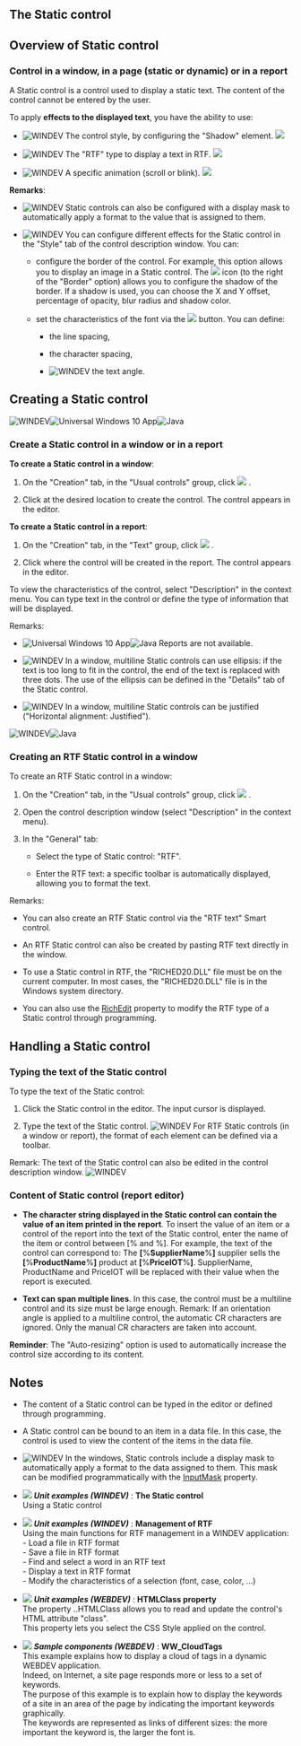 


## The Static control
			



<a name="NOTE1"></a>
<a name="NOTE1_1"></a>


## Overview of Static control
<a name="overview_static_control_ELTTEXTE000356"></a>


### Control in a window, in a page (static or dynamic) or in a report
<a name="control_window_page_static_dynamic_report_ELTPARAGRAPHE000011"></a>

A Static control is a control used to display a static text. The content of the control cannot be entered by the user.

To apply **effects to the displayed text**, you have the ability to use:

- ![WINDEV](https://doc.pcsoft.fr/ext/images/us/WD.png) The control style, by configuring the "Shadow" element. 
	![](https://doc.pcsoft.fr/en-US/images/image.awp?langid=3&name=LIBeLLe_FLOU.gif)


- ![WINDEV](https://doc.pcsoft.fr/ext/images/us/WD.png) The "RTF" type to display a text in RTF.
	![](https://doc.pcsoft.fr/en-US/images/image.awp?langid=3&name=LIBeLLe_RTF.gif)


- ![WINDEV](https://doc.pcsoft.fr/ext/images/us/WD.png) A specific animation (scroll or blink). 
	![](https://doc.pcsoft.fr/en-US/images/image.awp?langid=3&name=LibelleScrollant.gif)





**Remarks**: 

- ![WINDEV](https://doc.pcsoft.fr/ext/images/us/WD.png) Static controls can also be configured with a display mask to automatically apply a format to the value that is assigned to them.

- ![WINDEV](https://doc.pcsoft.fr/ext/images/us/WD.png) You can configure different effects for the Static control in the "Style" tab of the control description window. You can: 

	- configure the border of the control. For example, this option allows you to display an image in a Static control. 
			The ![](https://doc.pcsoft.fr/en-US/images/image.awp?langid=3&name=Bouton_rond%20-%20HC%20N%B0001%202.gif)
 icon (to the right of the "Border" option) allows you to configure the shadow of the border. If a shadow is used, you can choose the X and Y offset, percentage of opacity, blur radius and shadow color. 

	- set the characteristics of the font via the 
![](https://doc.pcsoft.fr/en-US/images/image.awp?langid=3&name=Trad_param.gif)
 button. You can define: 

		- the line spacing,

		- the character spacing,

		- ![WINDEV](https://doc.pcsoft.fr/ext/images/us/WD.png) the text angle. 











<a name="NOTE2"></a>
<a name="NOTE2_1"></a>


## Creating a Static control
<a name="creating_static_control_ELTTEXTE000380"></a>
![WINDEV](https://doc.pcsoft.fr/ext/images/us/WD.png)![Universal Windows 10 App](https://doc.pcsoft.fr/ext/images/us/UNIVERSALAPP.png)![Java](https://doc.pcsoft.fr/ext/images/us/JAVA.png) 

### Create a Static control in a window or in a report
<a name="create_static_control_window_report_ELTPARAGRAPHE000105"></a>

**To create a Static control in a window**: 

1. On the "Creation" tab, in the "Usual controls" group, click ![](https://doc.pcsoft.fr/en-US/images/image.awp?langid=3&name=ico_libelle18.gif)
.

2. Click at the desired location to create the control. The control appears in the editor.




**To create a Static control in a report**: 

1. On the "Creation" tab, in the "Text" group, click ![](https://doc.pcsoft.fr/en-US/images/image.awp?langid=3&name=ico_libelle18.gif)
.

2. Click where the control will be created in the report. The control appears in the editor.




To view the characteristics of the control, select "Description" in the context menu. You can type text in the control or define the type of information that will be displayed. 

Remarks: 

- ![Universal Windows 10 App](https://doc.pcsoft.fr/ext/images/us/UNIVERSALAPP.png)![Java](https://doc.pcsoft.fr/ext/images/us/JAVA.png) Reports are not available.

- ![WINDEV](https://doc.pcsoft.fr/ext/images/us/WD.png) In a window, multiline Static controls can use ellipsis: if the text is too long to fit in the control, the end of the text is replaced with three dots. The use of the ellipsis can be defined in the "Details" tab of the Static control.

- ![WINDEV](https://doc.pcsoft.fr/ext/images/us/WD.png) In a window, multiline Static controls can be justified ("Horizontal alignment: Justified").



<a name="NOTE2_2"></a>
![WINDEV](https://doc.pcsoft.fr/ext/images/us/WD.png)![Java](https://doc.pcsoft.fr/ext/images/us/JAVA.png) 

### Creating an RTF Static control in a window
<a name="creating_rtf_static_control_window_ELTPARAGRAPHE000160"></a>

To create an RTF Static control in a window: 

1. On the "Creation" tab, in the "Usual controls" group, click ![](https://doc.pcsoft.fr/en-US/images/image.awp?langid=3&name=ico_libelle18.gif)
.

2. Open the control description window (select "Description" in the context menu). 

3. In the "General" tab: 

	- Select the type of Static control: "RTF". 

	- Enter the RTF text: a specific toolbar is automatically displayed, allowing you to format the text.







Remarks:

- You can also create an RTF Static control via the "RTF text" Smart control. 

- An RTF Static control can also be created by pasting RTF text directly in the window.

- To use a Static control in RTF, the "RICHED20.DLL" file must be on the current computer. In most cases, the "RICHED20.DLL" file is in the Windows system directory.

- You can also use the [RichEdit](../Proprietes/2510108.md) property to modify the RTF type of a Static control through programming.



<a name="NOTE2_3"></a>

<a name="NOTE3"></a>
<a name="NOTE3_1"></a>


## Handling a Static control
<a name="handling_static_control_ELTTEXTE000416"></a>


### Typing the text of the Static control
<a name="typing_the_text_the_static_control_ELTPARAGRAPHE000221"></a>

To type the text of the Static control:

1. Click the Static control in the editor. The input cursor is displayed.

2. Type the text of the Static control.
	![WINDEV](https://doc.pcsoft.fr/ext/images/us/WD.png) For RTF Static controls (in a window or report), the format of each element can be defined via a toolbar.




Remark: The text of the Static control can also be edited in the control description window. 
<a name="NOTE3_3"></a>
![WINDEV](https://doc.pcsoft.fr/ext/images/us/WD.png) 

### Content of Static control (report editor)
<a name="content_static_control_report_editor_ELTPARAGRAPHE000239"></a>

- **The character string displayed in the Static control can contain the value of an item printed in the report**. To insert the value of an item or a control of the report into the text of the Static control, enter the name of the item or control between [% and %]. 
	For example, the text of the control can correspond to: 
	The **[**%**SupplierName**%**]** supplier sells the **[**%**ProductName**%**]** product at **[**%**PriceIOT**%**]**. 
	SupplierName, ProductName and PriceIOT will be replaced with their value when the report is executed.

- **Text can span multiple lines**. In this case, the control must be a multiline control and its size must be large enough. 
	Remark: If an orientation angle is applied to a multiline control, the automatic CR characters are ignored. Only the manual CR characters are taken into account.




**Reminder**: The "Auto-resizing" option is used to automatically increase the control size according to its content.

<a name="NOTE4"></a>
<a name="NOTE4_1"></a>


## Notes
<a name="notes_ELTTEXTE000446"></a>


- The content of a Static control can be typed in the editor or defined through programming.

- A Static control can be bound to an item in a data file. In this case, the control is used to view the content of the items in the data file.

- ![WINDEV](https://doc.pcsoft.fr/ext/images/us/WD.png) In the windows, Static controls include a display mask to automatically apply a format to the data assigned to them. This mask can be modified programmatically with the [InputMask](../Proprietes/2510033.md) property.





- ![](https://doc.pcsoft.fr/en-US/images/image.awp?langid=3&name=TheStaticcontrol.gif) ***Unit examples (WINDEV)*** : **The Static control** <br>Using a Static control
- ![](https://doc.pcsoft.fr/en-US/images/image.awp?langid=3&name=ManagementofRTF.gif) ***Unit examples (WINDEV)*** : **Management of RTF** <br>Using the main functions for RTF management in a WINDEV application:<br>- Load a file in RTF format<br>- Save a file in RTF format<br>- Find and select a word in an RTF text<br>- Display a text in RTF format<br>- Modify the characteristics of a selection (font, case, color, ...)
- ![](https://doc.pcsoft.fr/en-US/images/image.awp?langid=3&name=HTMLClassproperty.gif) ***Unit examples (WEBDEV)*** : **HTMLClass property** <br>The property ..HTMLClass allows you to read and update the control's HTML attribute "class".<br>This property lets you select the CSS Style applied on the control.
- ![](https://doc.pcsoft.fr/en-US/images/image.awp?langid=3&name=WW_CloudTags.gif) ***Sample components (WEBDEV)*** : **WW_CloudTags** <br>This example explains how to display a cloud of tags in a dynamic WEBDEV application.<br>Indeed, on Internet, a site page responds more or less to a set of keywords.<br>The purpose of this example is to explain how to display the keywords of a site in an area of the page by indicating the important keywords graphically.<br>The keywords are represented as links of different sizes: the more important the keyword is, the larger the font is.


